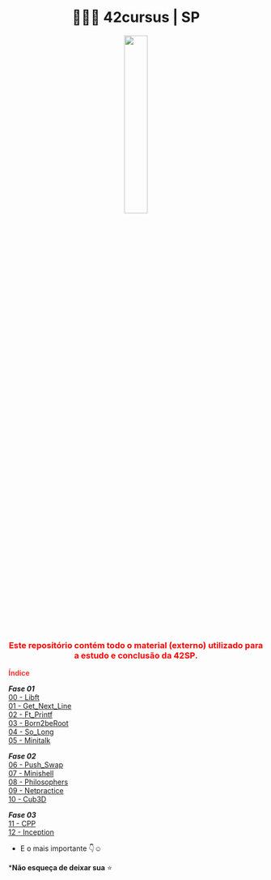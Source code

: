 
<h1 align="center"><b> 👩🏽‍🚀 42cursus | SP </b></h1>

<div align="center" style="color: red;">
  <img width="30%" src="https://user-images.githubusercontent.com/37550557/164530199-5d59f8af-62d7-4c14-b047-b91ce3446f76.png" />
  <h3><b>Este repositório contém todo o material (externo) utilizado para a estudo e conclusão da 42SP.</b></h3>
</div>

<strong style="color: red; opacity: 0.80;">Índice</strong><br/>

_**Fase 01**_<br/> 
[00 - Libft](https://github.com/luciana-pereira/42cursus/tree/master/libft)<br/>
[01 - Get_Next_Line](https://github.com/luciana-pereira/42cursus/blob/master/get-next-line)<br/>
[02 - Ft_Printf](https://github.com/luciana-pereira/ft_printf)<br/> 
[03 - Born2beRoot](https://github.com/luciana-pereira/born2beroot/blob/master/README.md)<br/> 
[04 - So_Long](https://github.com/luciana-pereira/so_long)<br/>
[05 - Minitalk](https://github.com/luciana-pereira/minitalk)<br/>

_**Fase 02**_<br/> 
[06 - Push_Swap](https://github.com/luciana-pereira/push_swap)<br/>
[07 - Minishell](https://github.com/luciana-pereira/minishell)<br/>
[08 - Philosophers](https://github.com/luciana-pereira/philosophers)<br/>
[09 - Netpractice](https://github.com/luciana-pereira/netpractice)<br/>
[10 - Cub3D](https://github.com/luciana-pereira/cub3d)<br/>

_**Fase 03**_<br/> 
[11 - CPP](https://github.com/luciana-pereira/cpp)<br/>
[12 - Inception](https://github.com/luciana-pereira/inception)<br/>

- E o mais importante 👇☺️

***Não esqueça de deixar sua** ⭐
